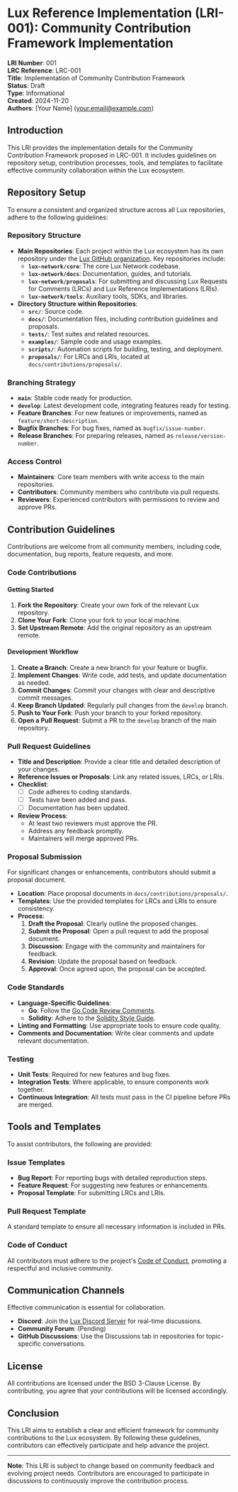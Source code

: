 # Lux Reference Implementation (LRI-001): Community Contribution Framework Implementation

**LRI Number**: 001  
**LRC Reference**: LRC-001  
**Title**: Implementation of Community Contribution Framework  
**Status**: Draft  
**Type**: Informational  
**Created**: 2024-11-20  
**Authors**: [Your Name] (<your.email@example.com>)

## Introduction

This LRI provides the implementation details for the Community Contribution Framework proposed in LRC-001. It includes guidelines on repository setup, contribution processes, tools, and templates to facilitate effective community collaboration within the Lux ecosystem.

## Repository Setup

To ensure a consistent and organized structure across all Lux repositories, adhere to the following guidelines:

### Repository Structure

- **Main Repositories**: Each project within the Lux ecosystem has its own repository under the [Lux GitHub organization](https://github.com/luxfi). Key repositories include:
    - **`lux-network/core`**: The core Lux Network codebase.
    - **`lux-network/docs`**: Documentation, guides, and tutorials.
    - **`lux-network/proposals`**: For submitting and discussing Lux Requests for Comments (LRCs) and Lux Reference Implementations (LRIs).
    - **`lux-network/tools`**: Auxiliary tools, SDKs, and libraries.
- **Directory Structure within Repositories**:
    - **`src/`**: Source code.
    - **`docs/`**: Documentation files, including contribution guidelines and proposals.
    - **`tests/`**: Test suites and related resources.
    - **`examples/`**: Sample code and usage examples.
    - **`scripts/`**: Automation scripts for building, testing, and deployment.
    - **`proposals/`**: For LRCs and LRIs, located at `docs/contributions/proposals/`.

### Branching Strategy

- **`main`**: Stable code ready for production.
- **`develop`**: Latest development code, integrating features ready for testing.
- **Feature Branches**: For new features or improvements, named as `feature/short-description`.
- **Bugfix Branches**: For bug fixes, named as `bugfix/issue-number`.
- **Release Branches**: For preparing releases, named as `release/version-number`.

### Access Control

- **Maintainers**: Core team members with write access to the main repositories.
- **Contributors**: Community members who contribute via pull requests.
- **Reviewers**: Experienced contributors with permissions to review and approve PRs.

## Contribution Guidelines

Contributions are welcome from all community members, including code, documentation, bug reports, feature requests, and more.

### Code Contributions

#### Getting Started

1. **Fork the Repository**: Create your own fork of the relevant Lux repository.
2. **Clone Your Fork**: Clone your fork to your local machine.
3. **Set Upstream Remote**: Add the original repository as an upstream remote.

#### Development Workflow

1. **Create a Branch**: Create a new branch for your feature or bugfix.
2. **Implement Changes**: Write code, add tests, and update documentation as needed.
3. **Commit Changes**: Commit your changes with clear and descriptive commit messages.
4. **Keep Branch Updated**: Regularly pull changes from the `develop` branch.
5. **Push to Your Fork**: Push your branch to your forked repository.
6. **Open a Pull Request**: Submit a PR to the `develop` branch of the main repository.

### Pull Request Guidelines

- **Title and Description**: Provide a clear title and detailed description of your changes.
- **Reference Issues or Proposals**: Link any related issues, LRCs, or LRIs.
- **Checklist**:
    - [ ] Code adheres to coding standards.
    - [ ] Tests have been added and pass.
    - [ ] Documentation has been updated.
- **Review Process**:
    - At least two reviewers must approve the PR.
    - Address any feedback promptly.
    - Maintainers will merge approved PRs.

### Proposal Submission

For significant changes or enhancements, contributors should submit a proposal document.

- **Location**: Place proposal documents in `docs/contributions/proposals/`.
- **Templates**: Use the provided templates for LRCs and LRIs to ensure consistency.
- **Process**:
    1. **Draft the Proposal**: Clearly outline the proposed changes.
    2. **Submit the Proposal**: Open a pull request to add the proposal document.
    3. **Discussion**: Engage with the community and maintainers for feedback.
    4. **Revision**: Update the proposal based on feedback.
    5. **Approval**: Once agreed upon, the proposal can be accepted.

### Code Standards

- **Language-Specific Guidelines**:
    - **Go**: Follow the [Go Code Review Comments](https://github.com/golang/go/wiki/CodeReviewComments).
    - **Solidity**: Adhere to the [Solidity Style Guide](https://docs.soliditylang.org/en/v0.8.20/style-guide.html).
- **Linting and Formatting**: Use appropriate tools to ensure code quality.
- **Comments and Documentation**: Write clear comments and update relevant documentation.

### Testing

- **Unit Tests**: Required for new features and bug fixes.
- **Integration Tests**: Where applicable, to ensure components work together.
- **Continuous Integration**: All tests must pass in the CI pipeline before PRs are merged.

## Tools and Templates

To assist contributors, the following are provided:

### Issue Templates

- **Bug Report**: For reporting bugs with detailed reproduction steps.
- **Feature Request**: For suggesting new features or enhancements.
- **Proposal Template**: For submitting LRCs and LRIs.

### Pull Request Template

A standard template to ensure all necessary information is included in PRs.

### Code of Conduct

All contributors must adhere to the project's [Code of Conduct](https://docs.lux.network/contribute/code-providers/Coder's%20Handbook#code-of-conduct), promoting a respectful and inclusive community.

## Communication Channels

Effective communication is essential for collaboration.

- **Discord**: Join the [Lux Discord Server](https://discord.gg/K746mGXdXr) for real-time discussions.
- **Community Forum**: (Pending)
- **GitHub Discussions**: Use the Discussions tab in repositories for topic-specific conversations.

## License

All contributions are licensed under the BSD 3-Clause License. By contributing, you agree that your contributions will be licensed accordingly.

## Conclusion

This LRI aims to establish a clear and efficient framework for community contributions to the Lux ecosystem. By following these guidelines, contributors can effectively participate and help advance the project.

---

**Note**: This LRI is subject to change based on community feedback and evolving project needs. Contributors are encouraged to participate in discussions to continuously improve the contribution process.
